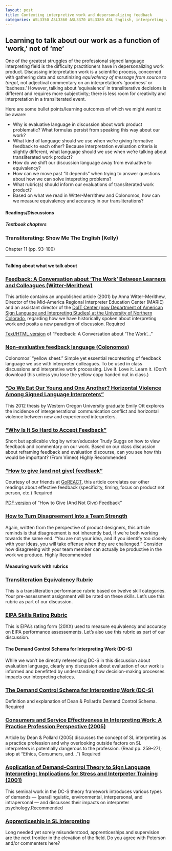 ```yaml
---
layout: post
title: Contexting interpretive work and depersonalizing feedback
categories: ASL3350 ASL3360 ASL3370 ASL3380 ASL English, interpreting work feedback depersonalization
---
```


## Learning to talk about our work as a function of ‘work,’ not of ‘me’

<p class="lead">One of the greatest struggles of the professional signed language interpreting field is the difficulty practitioners have in depersonalizing work product. Discussing interpretation work is a scientific process, concerned with gathering data and scrutinizing <em>equivalency of message from source to target</em>, not adjectival commentary on an interpretation’s ‘goodness’ or ‘badness.’ However, talking about ‘equivalence’ in transliterative decisions is different and requires more subjectivity; there is less room for creativity and interpretation in a transliterated event.</p>

Here are some bullet points/learning outcomes of which we might want to be aware:
* Why is evaluative language in discussion about work product problematic? What formulas persist from speaking this way about our work?
* What kind of language should we use when we’re giving formative feedback to each other? Because interpretation evaluation criteria is slightly different, what language should we use when we’re talking about transliterated work product?
* How do we shift our discussion language away from evaluative to equivalency?
* How can we move past “it depends” when trying to answer questions about how we can solve intepreting problems?
* What rubric(s) should inform our evaluations of transliterated work product?
* Based on what we read in Witter-Merrithew and Colonomos, how can we measure equivalency and accuracy in our transliterations?

#### Readings/Discussions

##### Textbook chapters
### Transliterating: Show Me The English (Kelly)
Chapter 11 (pp. 93–100)

***

#### Talking about what we talk about

### [Feedback: A Conversation about ‘The Work’ Between Learners and Colleagues (Witter-Merithew)](http://)
This article contains an unpublished article (2001) by Anna Witter-Merithew, Director of the Mid-America Regional Interpreter Education Center (MARIE) and an assistant director of the [DoIT Center (now Department of American Sign Language and Interpreting Studies) at the University of Northern Colorado](http://www.unco.edu/doit), regarding how we have historically spoken about interpreting work and posits a new paradigm of discussion. <span class="c-badge c-badge-pill c-badge-danger">Required</span>

[Text/HTML version](http://) of “Feedback: A Conversation about ‘The Work’...”

### [Non-evaluative feedback language (Colonomos)](http://)
Colonomos’ “yellow sheet.” Simple yet essential recontexting of feedback language we use with interpreter colleagues. To be used in class discussions and interpretive work processing. Live it. Love it. Learn it. (Don’t download this unless you lose the yellow copy handed out in class.) 

### [“Do We Eat Our Young and One Another? Horizontal Violence Among Signed Language Interpreters”](http://)
This 2012 thesis by Western Oregon University graduate Emily Ott explores the incidence of intergenerational communication conflict and horizontal violence between new and experienced interpreters.

### [“Why Is It So Hard to Accept Feedback”](http://)
Short but applicable vlog by writer/educator Trudy Suggs on how to view feedback and commentary on our work. Based on our class discussion about reframing feedback and evaluation discourse, can you see how this would be important? (From Vimeo) <span class="c-badge c-badge-pill c-badge-success">Highly Recommended</span>

### [“How to give (and not give) feedback”](http://)
Courtesy of our friends at [GoREACT](http://www.goreact.com/), this article correlates our other readings about effective feedback (specificity, timing, focus on product not person, etc.) <span class="c-badge c-badge-pill c-badge-danger">Required</span>

[PDF version](http://) of ”How to Give (And Not Give) Feedback”

### [How to Turn Disagreement Into a Team Strength](https://blog.doist.com/how-to-turn-disagreement-into-a-team-strength-7bb25fec25f)
Again, written from the perspective of product designers, this article reminds is that disagreement is not inherently bad, if we’re both working towards the same end. “You are not your idea, and if you identify too closely with your ideas, you will take offense when they are challenged.” Consider how disagreeing with your team member can actually be productive in the work we produce. <span class="c-badge c-badge-pill c-badge-success">Highly Recommended</span>

#### Measuring work with rubrics

### [Transliteration Equivalency Rubric](http://)
This is a transliteration performance rubric based on twelve skill categories. Your pre-assessment assignment will be rated on these skills. Let’s use this rubric as part of our discussion.

### [EIPA Skills Rating Rubric](http://)
This is EIPA’s rating form (20XX) used to measure equivalency and accuracy on EIPA performance assessements. Let’s also use this rubric as part of our discussion.

#### The Demand Control Schema for Interpreting Work (DC-S)
While we won’t be directly referencing DC-S in this discussion about evaluation language, clearly any discussion about evaluation of our work is informed and benefitted by understanding how decision-making processes impacts our interpreting choices.

### [The Demand Control Schema for Interpreting Work (DC-S)](http://www.urmc.rochester.edu/deaf-wellness-center/demand-control-schema/overview.cfm)
Definition and explanation of Dean & Pollard’s Demand Control Schema. <span class="c-badge c-badge-pill c-badge-danger">Required</span>

### [Consumers and Service Effectiveness in Interpreting Work: A Practice Profession Perspective (2005)](http://)
Article by Dean & Pollard (2005) discusses the concept of SL interpreting as a practice profession and why overlooking outside factors on SL interpreters is potentially dangerous to the profession.  (Read pp. 259–271; stop at “Ethics, Consumers, and...”) <span class="c-badge c-badge-pill c-badge-danger">Required</span>

### [Application of Demand-Control Theory to Sign Language Interpreting: Implications for Stress and Interpreter Training (2001)](http://jdsde.oxfordjournals.org/content/6/1/1.full.pdf)
This seminal work in the DC-S theory framework introduces various types of demands — (para)linguistic, environmental, interpersonal, and intrapersonal — and discusses their impacts on interpreter psychology.<span class="c-badge c-badge-pill c-badge-success">Recommended</span>

### [Apprenticeship in SL Interpreting](http://www.streetleverage.com/2012/08/new-lamps-for-old-apprenticeship-in-sign-language-interpreting)
Long needed yet sorely misunderstood, apprenticeships and supervision are the next frontier in the elevation of the field. Do you agree with Peterson and/or commenters here?
